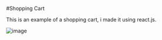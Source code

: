 #Shopping Cart

This is an example of a shopping cart, i made it using react.js.

![image](https://user-images.githubusercontent.com/77820313/154876038-920a0c72-40a6-4ffc-8c83-bc82fa09bc33.png)

